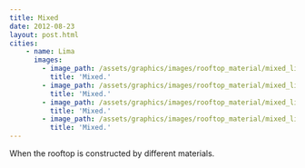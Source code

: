 ```yaml
---
title: Mixed
date: 2012-08-23
layout: post.html
cities:
    - name: Lima
      images:
        - image_path: /assets/graphics/images/rooftop_material/mixed_lima_01.jpg
          title: 'Mixed.'
        - image_path: /assets/graphics/images/rooftop_material/mixed_lima_02.jpg
          title: 'Mixed.'
        - image_path: /assets/graphics/images/rooftop_material/mixed_lima_03.jpg
          title: 'Mixed.'   
        - image_path: /assets/graphics/images/rooftop_material/mixed_lima_04.jpg
          title: 'Mixed.'              
---
```

When the rooftop is constructed by different materials.
